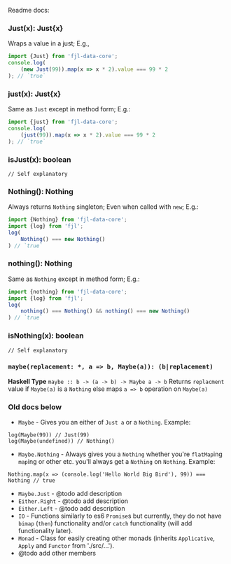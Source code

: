 Readme docs:
### Just(x): Just{x}
Wraps a value in a just;  E.g.,
```javascript
import {Just} from 'fjl-data-core';
console.log(
    (new Just(99)).map(x => x * 2).value === 99 * 2
); // `true`
```

### just(x): Just{x}
Same as `Just` except in method form; E.g.:
```javascript
import {just} from 'fjl-data-core';
console.log(
    (just(99)).map(x => x * 2).value === 99 * 2
); // `true`
```

### isJust(x): boolean
`// Self explanatory`

### Nothing(): Nothing
Always returns `Nothing` singleton; Even when called with `new`; E.g.:
```javascript
import {Nothing} from 'fjl-data-core';
import {log} from 'fjl';
log(
    Nothing() === new Nothing()
) // `true`
```
 
### nothing(): Nothing
Same as `Nothing` except in method form; E.g.:
```javascript
import {nothing} from 'fjl-data-core';
import {log} from 'fjl';
log(
    nothing() === Nothing() && nothing() === new Nothing()
) // `true`
```

### isNothing(x): boolean
`// Self explanatory`

### `maybe(replacement: *, a => b, Maybe(a)): (b|replacement)`
**Haskell Type**
`maybe :: b -> (a -> b) -> Maybe a -> b`
Returns `replacment` value if `Maybe(a)` is a `Nothing` else maps
`a => b` operation on `Maybe(a)` 


### Old docs below
- `Maybe` - Gives you an either of `Just a` or a `Nothing`.  Example:
```
log(Maybe(99)) // Just(99)
log(Maybe(undefined)) // Nothing()
```
- `Maybe.Nothing` - Always gives you a `Nothing` whether you're `flatMap`ing `map`ing or other etc. you'll always 
get a `Nothing` on `Nothing`.  Example:
```
Nothing.map(x => (console.log('Hello World Big Bird'), 99)) === Nothing // true
``` 
- `Maybe.Just` - @todo add description
- `Either.Right` - @todo add description
- `Either.Left` - @todo add description
- `IO` - Functions similarly to es6 `Promise`s but currently, they do not have `bimap` (`then`) functionality
and/or `catch` functionality (will add functionality later).
- `Monad` - Class for easily creating other monads (inherits `Applicative`, `Apply` and `Functor` from './src/...'). 
- @todo add other members

